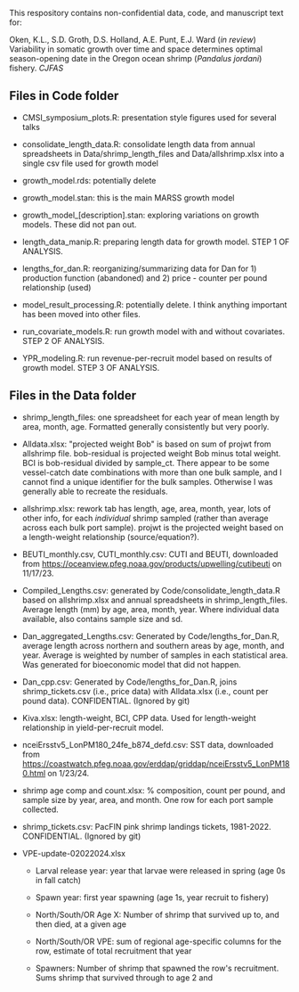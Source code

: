 This respository contains non-confidential data, code, and manuscript text for:

Oken, K.L., S.D. Groth, D.S. Holland, A.E. Punt, E.J. Ward (*in review*) Variability in somatic growth over time and space determines optimal season-opening date in the Oregon ocean shrimp (*Pandalus jordani*) fishery. *CJFAS*

## Files in Code folder

-   CMSI_symposium_plots.R: presentation style figures used for several talks

-   consolidate_length_data.R: consolidate length data from annual spreadsheets in Data/shrimp_length_files and Data/allshrimp.xlsx into a single csv file used for growth model

-   growth_model.rds: potentially delete

-   growth_model.stan: this is the main MARSS growth model

-   growth_model\_[description].stan: exploring variations on growth models. These did not pan out.

-   length_data_manip.R: preparing length data for growth model. STEP 1 OF ANALYSIS.

-   lengths_for_dan.R: reorganizing/summarizing data for Dan for 1) production function (abandoned) and 2) price - counter per pound relationship (used)

-   model_result_processing.R: potentially delete. I think anything important has been moved into other files.

-   run_covariate_models.R: run growth model with and without covariates. STEP 2 OF ANALYSIS.

-   YPR_modeling.R: run revenue-per-recruit model based on results of growth model. STEP 3 OF ANALYSIS.

## Files in the Data folder

-   shrimp_length_files: one spreadsheet for each year of mean length by area, month, age. Formatted generally consistently but very poorly.

-   Alldata.xlsx: "projected weight Bob" is based on sum of projwt from allshrimp file. bob-residual is projected weight Bob minus total weight. BCI is bob-residual divided by sample_ct. There appear to be some vessel-catch date combinations with more than one bulk sample, and I cannot find a unique identifier for the bulk samples. Otherwise I was generally able to recreate the residuals.

-   allshrimp.xlsx: rework tab has length, age, area, month, year, lots of other info, for each *individual* shrimp sampled (rather than average across each bulk port sample). projwt is the projected weight based on a length-weight relationship (source/equation?).

-   BEUTI_monthly.csv, CUTI_monthly.csv: CUTI and BEUTI, downloaded from <https://oceanview.pfeg.noaa.gov/products/upwelling/cutibeuti> on 11/17/23.

-   Compiled_Lengths.csv: generated by Code/consolidate_length_data.R based on allshrimp.xlsx and annual spreadsheets in shrimp_length_files. Average length (mm) by age, area, month, year. Where individual data available, also contains sample size and sd.

-   Dan_aggregated_Lengths.csv: Generated by Code/lengths_for_Dan.R, average length across northern and southern areas by age, month, and year. Average is weighted by number of samples in each statistical area. Was generated for bioeconomic model that did not happen.

-   Dan_cpp.csv: Generated by Code/lengths_for_Dan.R, joins shrimp_tickets.csv (i.e., price data) with Alldata.xlsx (i.e., count per pound data). CONFIDENTIAL. (Ignored by git)

-   Kiva.xlsx: length-weight, BCI, CPP data. Used for length-weight relationship in yield-per-recruit model.

-   nceiErsstv5_LonPM180_24fe_b874_defd.csv: SST data, downloaded from <https://coastwatch.pfeg.noaa.gov/erddap/griddap/nceiErsstv5_LonPM180.html> on 1/23/24.

-   shrimp age comp and count.xlsx: % composition, count per pound, and sample size by year, area, and month. One row for each port sample collected.

-   shrimp_tickets.csv: PacFIN pink shrimp landings tickets, 1981-2022. CONFIDENTIAL. (Ignored by git)

-   VPE-update-02022024.xlsx

    -   Larval release year: year that larvae were released in spring (age 0s in fall catch)

    -   Spawn year: first year spawning (age 1s, year recruit to fishery)

    -   North/South/OR Age X: Number of shrimp that survived up to, and then died, at a given age

    -   North/South/OR VPE: sum of regional age-specific columns for the row, estimate of total recruitment that year

    -   Spawners: Number of shrimp that spawned the row's recruitment. Sums shrimp that survived through to age 2 and
